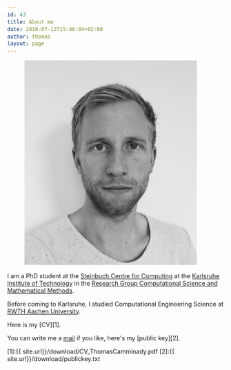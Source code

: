 ```yaml
---
id: 43
title: About me
date: 2018-07-12T15:46:04+02:00
author: thomas
layout: page
---
```



<figure>
   <a href="/download/Thomas_Camminady.jpg">
   <img src="/download/Thomas_Camminady.jpg" style="max-width: 400px;"
      alt="Thomas Camminady" />
   </a>
   <figcaption></figcaption>
</figure>

I am a PhD student at the [Steinbuch Centre for Computing](https://www.scc.kit.edu/) at the [Karlsruhe Institute of Technology](https://www.kit.edu/) in the [Research Group Computational Science and Mathematical Methods](https://www.scc.kit.edu/ueberuns/rg-csmm.php).

Before coming to Karlsruhe, I studied Computational Engineering Science at [RWTH Aachen University](https://www.rwth-aachen.de/). 

Here is my [CV][1]. 

You can write me a [mail](mailto:thomas@camminady.org) if you like, here's my [public key][2].

[1]:{{ site.url}}/download/CV_ThomasCamminady.pdf
[2]:{{ site.url}}/download/publickey.txt



